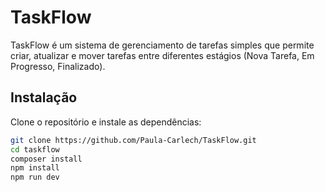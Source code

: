 # TaskFlow

TaskFlow é um sistema de gerenciamento de tarefas simples que permite criar, atualizar e mover tarefas entre diferentes estágios (Nova Tarefa, Em Progresso, Finalizado).

## Instalação

Clone o repositório e instale as dependências:
```bash
git clone https://github.com/Paula-Carlech/TaskFlow.git
cd taskflow
composer install
npm install
npm run dev
